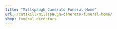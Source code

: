 ```yaml
---
title: "Millspaugh Camerato Funeral Home"
url: /catskill/millspaugh-camerato-funeral-home/
shop: funeral directors
---
```

